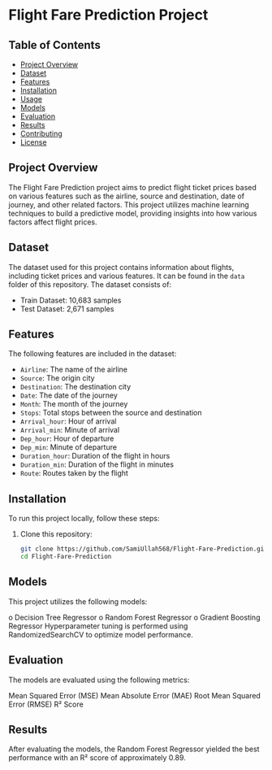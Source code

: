 # Flight Fare Prediction Project

## Table of Contents
- [Project Overview](#project-overview)
- [Dataset](#dataset)
- [Features](#features)
- [Installation](#installation)
- [Usage](#usage)
- [Models](#models)
- [Evaluation](#evaluation)
- [Results](#results)
- [Contributing](#contributing)
- [License](#license)

## Project Overview
The Flight Fare Prediction project aims to predict flight ticket prices based on various features such as the airline, source and destination, date of journey, and other related factors. This project utilizes machine learning techniques to build a predictive model, providing insights into how various factors affect flight prices.

## Dataset
The dataset used for this project contains information about flights, including ticket prices and various features. It can be found in the `data` folder of this repository. The dataset consists of:
- Train Dataset: 10,683 samples
- Test Dataset: 2,671 samples

## Features
The following features are included in the dataset:
- `Airline`: The name of the airline
- `Source`: The origin city
- `Destination`: The destination city
- `Date`: The date of the journey
- `Month`: The month of the journey
- `Stops`: Total stops between the source and destination
- `Arrival_hour`: Hour of arrival
- `Arrival_min`: Minute of arrival
- `Dep_hour`: Hour of departure
- `Dep_min`: Minute of departure
- `Duration_hour`: Duration of the flight in hours
- `Duration_min`: Duration of the flight in minutes
- `Route`: Routes taken by the flight

## Installation
To run this project locally, follow these steps:

1. Clone this repository:
   ```bash
   git clone https://github.com/SamiUllah568/Flight-Fare-Prediction.git
   cd Flight-Fare-Prediction

## **Models**
This project utilizes the following models:

   o   Decision Tree Regressor
   o   Random Forest Regressor
   o   Gradient Boosting Regressor
Hyperparameter tuning is performed using RandomizedSearchCV to optimize model performance.

## **Evaluation**
The models are evaluated using the following metrics:

Mean Squared Error (MSE)
Mean Absolute Error (MAE)
Root Mean Squared Error (RMSE)
R² Score
## **Results**
After evaluating the models, the Random Forest Regressor yielded the best performance with an R² score of approximately 0.89.
